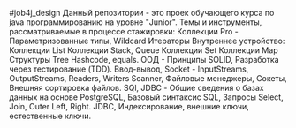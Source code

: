 #job4j_design 
Данный репозитории - это проек обучающего курса по java программированию на уровне "Junior". Темы и
инструменты, рассматриваемые в процессе стажировки:
Коллекции Pro - Параметризованные типы, Wildcard Итераторы Внутреннее устройство:
Коллекции List Коллекции Stack, Queue Коллекции Set Коллекции Map Структуры Tree Hashcode, equals. ООД - Принципы SOLID,
Разработка через тестирование (TDD). Ввод-вывод, Socket - InputStreams, OutputStreams, Readers, Writers Scanner,
Файловые менеджеры, Сокеты, Внешняя сортировка файлов. SQl, JDBC - Общие сведения о базах данных на основе PostgreSQL,
Базовый синтаксис SQL, Запросы Select, Join, Outer Left, Right. JDBC, Индексирование, внешние ключи, естественные ключи.


